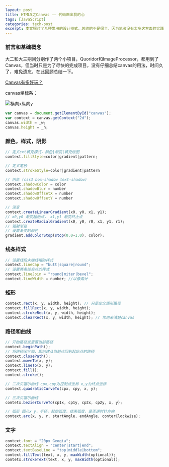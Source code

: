 ```yaml
---
layout: post
title: HTML5之Canvas —— 代码画出我的心
tags: [JavaScript]
categories: tech-post
excerpt: 本文探讨了几种常用的设计模式，总结的不是很全，因为笔者没有太多这方面的实践经验。需要完整版请参考更多资料。
---
```


### 前言和基础概念
大二和大三期间分别作了两个小项目，Quoridor和ImageProcessor，都用到了Canvas，但当时只是为了尽快的完成项目，没有仔细总结canvas的用法，时间久了，难免遗忘，在此回顾总结一下。

[Canvas有多好玩？](http://warpprism.github.io/Advanced-WFE/Canvas_Clock/)

canvas坐标系：

![横向x纵向y](http://images.cnblogs.com/cnblogs_com/stswordman/Coordcanvas.png)

~~~javascript
var canvas = document.getElementById("canvas");
var context = canvas.getContext("2d");
canvas.width = _w;
canvas.height = _h;
~~~

### 颜色，样式，阴影
~~~javascript
// 定义cxt填充模式，颜色|渐变|填充绘图
context.fillStyle=color|gradient|pattern;

// 定义笔触
context.strokeStyle=color|gradient|pattern

// 阴影 (css3 box-shadow text-shadow)
context.shadowColor = color
context.shadowBlur = number
context.shadowOffsetX = number
context.shadowOffsetY = number

// 渐变
context.createLinearGradient(x0, y0, x1, y1);
// x0,y0 渐变起始点， x1,y1 渐变终止点
context.createRadialGradient(x0, y0, r0, x1, y1, r1);
// 辐射渐变
// 设置渐变的颜色
gradient.addColorStop(stop(0.0~1.0), color);
~~~

### 线条样式

~~~javascript
// 设置线段末端线帽的样式
context.lineCap = "butt|square|round";
// 设置两条线交点的样式
context.lineJoin = "round|miter|bevel";
context.lineWidth = number; //以像素计
~~~

### 矩形

~~~javascript
context.rect(x, y, width, height); // 只是定义矩形路径
context.fillRect(x, y, width, height);
context.strokeRect(x, y, width, height);
context.clearRect(x, y, width, height); // 常用来清楚canvas
~~~

### 路径和曲线
~~~javascript
// 开始路径或重置当前路径
context.beginPath();
// 将路径闭合掉，即创建从当前点回到起始点的路径
context.closePath();
context.moveTo(x, y);
context.lineTo(x, y);
context.fill();
context.stroke();

// 二次贝塞尔曲线 cpx,cpy为控制点坐标 x,y为终点坐标
context.quadraticCurveTo(cpx, cpy, x, y);

// 三次贝塞尔曲线
contetx.bezierCurveTo(cp1x, cp1y, cp2x, cp2y, x, y);

// 弧形 圆心x y，半径，起始弧度，结束弧度，是否逆时针方向
context.arc(x, y, r, startAngle, endAngle, conterClockwise);
~~~

### 文字

~~~javascript
context.font = "20px Geogia";
context.textAlign = "center|start|end";
context.textBaseLine = "top|middle|bottom";
context.fillText(text, x, y, maxWidth(optional));
contetx.strokeText(text, x, y, maxWidth(optional));
~~~



